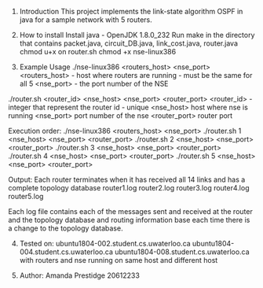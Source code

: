 1. Introduction
This project implements the link-state algorithm OSPF in java for a sample network with 5 routers. 

2. How to install
Install java - OpenJDK 1.8.0_232
Run make in the directory that contains packet.java, circuit_DB.java, link_cost.java, router.java
chmod u+x on router.sh
chmod +x nse-linux386

3. Example Usage
./nse-linux386 <routers_host> <nse_port>
<routers_host> -  host where routers are running - must be the same for all 5
<nse_port> - the port number of the NSE

./router.sh <router_id> <nse_host> <nse_port> <router_port>
<router_id> - integer that represent the router id - unique
<nse_host> host where nse is running
<nse_port> port number of the nse
<router_port> router port

Execution order:
./nse-linux386 <routers_host> <nse_port>
./router.sh 1 <nse_host> <nse_port> <router_port>
./router.sh 2 <nse_host> <nse_port> <router_port>
./router.sh 3 <nse_host> <nse_port> <router_port>
./router.sh 4 <nse_host> <nse_port> <router_port>
./router.sh 5 <nse_host> <nse_port> <router_port>


Output:
Each router terminates when it has received all 14 links and has a complete topology database
router1.log
router2.log 
router3.log
router4.log
router5.log

Each log file contains each of the messages sent and received at the router and the topology database
and routing information base each time there is a change to the topology database. 

4. Tested on:
ubuntu1804-002.student.cs.uwaterloo.ca
ubuntu1804-004.student.cs.uwaterloo.ca
ubuntu1804-008.student.cs.uwaterloo.ca
with routers and nse running on same host and different host

5. Author:
Amanda Prestidge
20612233